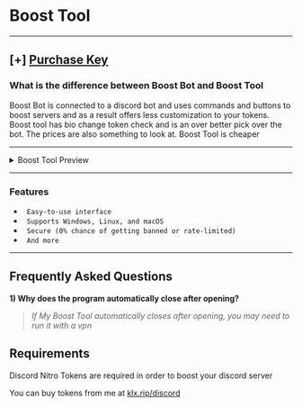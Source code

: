 # Boost Tool
---

[+] [ Purchase Key](https://klx.rip)
---
### What is the difference between Boost Bot and Boost Tool

Boost Bot is connected to a discord bot and uses commands and buttons to boost servers and as a result offers less customization to your tokens. Boost tool has bio change token check and is an over better pick over the bot. The prices are also something to look at. Boost Tool is cheaper

---

<details>
<summary>Boost Tool Preview</summary>
                            Preview Below
<img src="https://github.com/klxrip/klx-Boost-Tool/assets/137589140/49308481-0e66-428b-baaa-6b7f31f3168e">
</details>

---

### Features

* ` Easy-to-use interface`
* ` Supports Windows, Linux, and macOS`
* ` Secure (0% chance of getting banned or rate-limited)`
* ` And more`

---

## Frequently Asked Questions

**1) Why does the program automatically close after opening?**
> *If My Boost Tool automatically closes after opening, you may need to run it with a vpn*

## Requirements 

Discord Nitro Tokens are required in order to boost your discord server

You can buy tokens from me at [klx.rip/discord](https://discord.gg/MPNGVCymqz)
